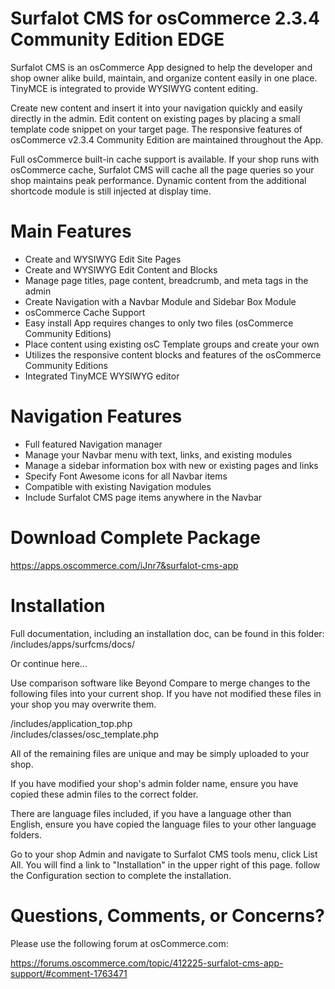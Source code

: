 # Surfalot CMS for osCommerce 2.3.4 Community Edition EDGE

Surfalot CMS is an osCommerce App designed to help the developer and shop
owner alike build, maintain, and organize content easily in one place.
TinyMCE is integrated to provide WYSIWYG content editing.

Create new content and insert it into your navigation quickly and easily
directly in the admin. Edit content on existing pages by placing a small
template code snippet on your target page. The responsive features of
osCommerce v2.3.4 Community Edition are maintained throughout the App.

Full osCommerce built-in cache support is available. If your shop runs
with osCommerce cache, Surfalot CMS will cache all the page queries so
your shop maintains peak performance. Dynamic content from the additional
shortcode module is still injected at display time.


Main Features
=============

 + Create and WYSIWYG Edit Site Pages
 + Create and WYSIWYG Edit Content and Blocks
 + Manage page titles, page content, breadcrumb, and meta tags in the admin
 + Create Navigation with a Navbar Module and Sidebar Box Module
 + osCommerce Cache Support
 + Easy install App requires changes to only two files (osCommerce Community Editions)
 + Place content using existing osC Template groups and create your own
 + Utilizes the responsive content blocks and features of the osCommerce Community Editions
 + Integrated TinyMCE WYSIWYG editor


Navigation Features
===================

 + Full featured Navigation manager
 + Manage your Navbar menu with text, links, and existing modules
 + Manage a sidebar information box with new or existing pages and links
 + Specify Font Awesome icons for all Navbar items
 + Compatible with existing Navigation modules
 + Include Surfalot CMS page items anywhere in the Navbar


Download Complete Package
=========================

https://apps.oscommerce.com/iJnr7&surfalot-cms-app


Installation
============

Full documentation, including an installation doc, can be found in this folder:  
/includes/apps/surfcms/docs/

Or continue here...

Use comparison software like Beyond Compare to merge changes to the following
files into your current shop. If you have not modified these files in your
shop you may overwrite them.

/includes/application_top.php  
/includes/classes/osc_template.php  

All of the remaining files are unique and may be simply uploaded to your shop.

If you have modified your shop's admin folder name, ensure you have copied these
admin files to the correct folder.

There are language files included, if you have a language other than English,
ensure you have copied the language files to your other language folders.

Go to your shop Admin and navigate to Surfalot CMS tools menu, click List All.
You will find a link to "Installation" in the upper right of this page. follow
the Configuration section to complete the installation.


Questions, Comments, or Concerns?
=================================

Please use the following forum at osCommerce.com:  

https://forums.oscommerce.com/topic/412225-surfalot-cms-app-support/#comment-1763471

